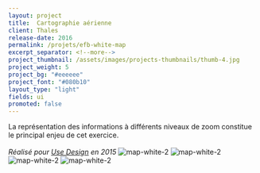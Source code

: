 ```yaml
---
layout: project
title:  Cartographie aérienne
client: Thales
release-date: 2016
permalink: /projets/efb-white-map
excerpt_separator: <!--more-->
project_thumbnail: /assets/images/projects-thumbnails/thumb-4.jpg
project_weight: 5
project_bg: "#eeeeee"
project_font: "#080b10"
layout_type: "light"
fields: ui
promoted: false
---
```

La représentation des informations à différents niveaux de zoom constitue le principal enjeu de cet exercice.
<br/><br/>
*Réalisé pour [Use Design](http://www.use-design.com) en 2015*
![map-white-2](/assets/images/projets/map-white/map-white-2.jpg)
![map-white-2](/assets/images/projets/map-white/map-white-3.jpg)
![map-white-2](/assets/images/projets/map-white/map-white-4.jpg)
![map-white-2](/assets/images/projets/map-white/map-white-5.jpg)
